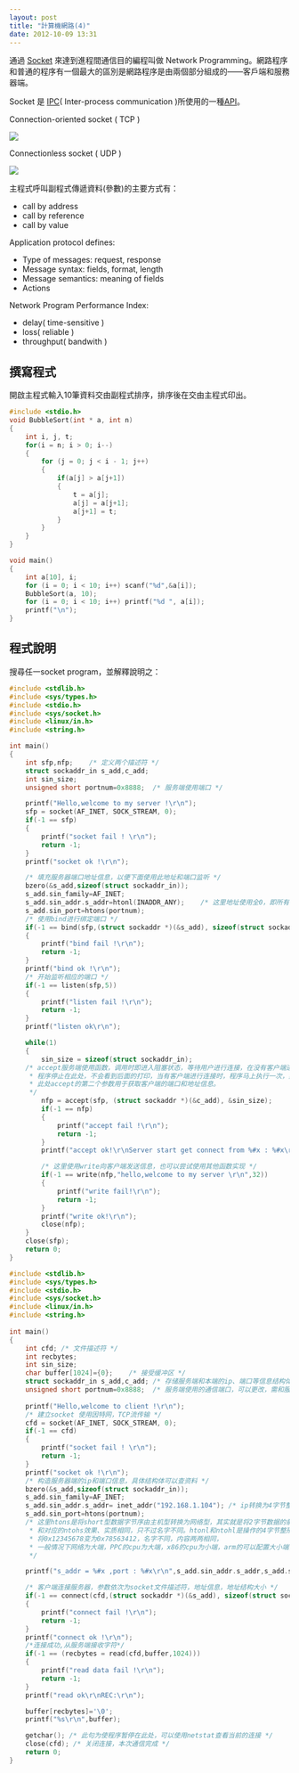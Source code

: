 ```yaml
---
layout: post
title: "計算機網路(4)"
date: 2012-10-09 13:31
---
```

通過 [Socket](http://en.wikipedia.org/wiki/Network_socket) 來達到進程間通信目的編程叫做 Network Programming。網路程序和普通的程序有一個最大的區別是網路程序是由兩個部分組成的——客戶端和服務器端。

Socket 是 [IPC](http://en.wikipedia.org/wiki/Inter-process_communication)( Inter-process communication )所使用的一種[API](http://en.wikipedia.org/wiki/Application_programming_interface)。

Connection-oriented socket ( TCP )

![](/assets/img/20121009-1.png)

Connectionless socket ( UDP )

![](/assets/img/20121009-2.png)

主程式呼叫副程式傳遞資料(參數)的主要方式有：

* call by address
* call by reference
* call by value

Application protocol defines:

* Type of messages: request, response
* Message syntax: fields, format, length
* Message semantics: meaning of fields
* Actions

Network Program Performance Index:

* delay( time-sensitive )
* loss( reliable )
* throughput( bandwith )

## 撰寫程式
開啟主程式輸入10筆資料交由副程式排序，排序後在交由主程式印出。
```c
#include <stdio.h>
void BubbleSort(int * a, int n)
{
	int i, j, t;
	for(i = n; i > 0; i--)
	{
		for (j = 0; j < i - 1; j++)
		{
			if(a[j] > a[j+1])
			{
				t = a[j];
				a[j] = a[j+1];
				a[j+1] = t;
			}
		}
	}
}

void main()
{
	int a[10], i;
	for (i = 0; i < 10; i++) scanf("%d",&a[i]);
	BubbleSort(a, 10);
	for (i = 0; i < 10; i++) printf("%d ", a[i]);
	printf("\n");
}
```

## 程式說明
搜尋任一socket program，並解釋說明之：
```c
#include <stdlib.h>
#include <sys/types.h>
#include <stdio.h>
#include <sys/socket.h>
#include <linux/in.h>
#include <string.h>

int main()
{
	int sfp,nfp;	/* 定义两个描述符 */
	struct sockaddr_in s_add,c_add;
	int sin_size;
	unsigned short portnum=0x8888;	/* 服务端使用端口 */

	printf("Hello,welcome to my server !\r\n");
	sfp = socket(AF_INET, SOCK_STREAM, 0);
	if(-1 == sfp)
	{
		printf("socket fail ! \r\n");
		return -1;
	}
	printf("socket ok !\r\n");

	/* 填充服务器端口地址信息，以便下面使用此地址和端口监听 */
	bzero(&s_add,sizeof(struct sockaddr_in));
	s_add.sin_family=AF_INET;
	s_add.sin_addr.s_addr=htonl(INADDR_ANY);	/* 这里地址使用全0，即所有 */
	s_add.sin_port=htons(portnum);
	/* 使用bind进行绑定端口 */
	if(-1 == bind(sfp,(struct sockaddr *)(&s_add), sizeof(struct sockaddr)))
	{
		printf("bind fail !\r\n");
		return -1;
	}
	printf("bind ok !\r\n");
	/* 开始监听相应的端口 */
	if(-1 == listen(sfp,5))
	{
		printf("listen fail !\r\n");
		return -1;
	}
	printf("listen ok\r\n");

	while(1)
	{
		sin_size = sizeof(struct sockaddr_in);
	/* accept服务端使用函数，调用时即进入阻塞状态，等待用户进行连接，在没有客户端进行连接时，
	 * 程序停止在此处，不会看到后面的打印，当有客户端进行连接时，程序马上执行一次，然后再次循环到此处继续等待。
	 * 此处accept的第二个参数用于获取客户端的端口和地址信息。 
	 */
		nfp = accept(sfp, (struct sockaddr *)(&c_add), &sin_size);
		if(-1 == nfp)
		{
			printf("accept fail !\r\n");
			return -1;
		}
		printf("accept ok!\r\nServer start get connect from %#x : %#x\r\n",ntohl(c_add.sin_addr.s_addr),ntohs(c_add.sin_port));

		/* 这里使用write向客户端发送信息，也可以尝试使用其他函数实现 */
		if(-1 == write(nfp,"hello,welcome to my server \r\n",32))
		{
			printf("write fail!\r\n");
			return -1;
		}
		printf("write ok!\r\n");
		close(nfp);
	}
	close(sfp);
	return 0;
}
```

```c
#include <stdlib.h>   
#include <sys/types.h>   
#include <stdio.h>   
#include <sys/socket.h>   
#include <linux/in.h>   
#include <string.h>   
  
int main()
{
	int cfd; /* 文件描述符 */
	int recbytes;
	int sin_size;
	char buffer[1024]={0};    /* 接受缓冲区 */
	struct sockaddr_in s_add,c_add; /* 存储服务端和本端的ip、端口等信息结构体 */
	unsigned short portnum=0x8888;  /* 服务端使用的通信端口，可以更改，需和服务端相同 */
  
	printf("Hello,welcome to client !\r\n");
	/* 建立socket 使用因特网，TCP流传输 */
	cfd = socket(AF_INET, SOCK_STREAM, 0);
	if(-1 == cfd)
	{
		printf("socket fail ! \r\n");
		return -1;
	}
	printf("socket ok !\r\n");
	/* 构造服务器端的ip和端口信息，具体结构体可以查资料 */
	bzero(&s_add,sizeof(struct sockaddr_in));
	s_add.sin_family=AF_INET;
	s_add.sin_addr.s_addr= inet_addr("192.168.1.104"); /* ip转换为4字节整形，使用时需要根据服务端ip进行更改 */
	s_add.sin_port=htons(portnum); 
	/* 这里htons是将short型数据字节序由主机型转换为网络型，其实就是将2字节数据的前后两个字节倒换，
	 * 和对应的ntohs效果、实质相同，只不过名字不同。htonl和ntohl是操作的4字节整形。
	 * 将0x12345678变为0x78563412，名字不同，内容两两相同，
	 * 一般情况下网络为大端，PPC的cpu为大端，x86的cpu为小端，arm的可以配置大小端，需要保证接收时字节序正确。
	 */

	printf("s_addr = %#x ,port : %#x\r\n",s_add.sin_addr.s_addr,s_add.sin_port); /* 这里打印出的是小端和我们平时看到的是相反的。 */

	/* 客户端连接服务器，参数依次为socket文件描述符，地址信息，地址结构大小 */
	if(-1 == connect(cfd,(struct sockaddr *)(&s_add), sizeof(struct sockaddr)))
	{
		printf("connect fail !\r\n");
		return -1;
	}
	printf("connect ok !\r\n");
	/*连接成功,从服务端接收字符*/
	if(-1 == (recbytes = read(cfd,buffer,1024)))
	{
		printf("read data fail !\r\n");
		return -1;
	}
	printf("read ok\r\nREC:\r\n");

	buffer[recbytes]='\0';
	printf("%s\r\n",buffer);

	getchar(); /* 此句为使程序暂停在此处，可以使用netstat查看当前的连接 */
	close(cfd); /* 关闭连接，本次通信完成 */
	return 0;
}
```
